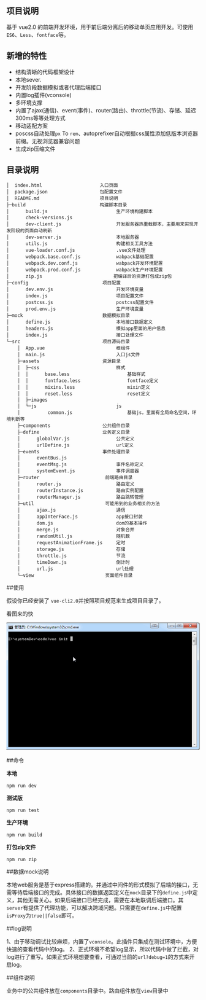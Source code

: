 ## 项目说明
基于 vue2.0 的前端开发环境，用于前后端分离后的移动单页应用开发。可使用`ES6`、`Less`、`fontface`等。

## 新增的特性

- 结构清晰的代码框架设计
- 本地sever.
- 开发阶段数据模拟或者代理后端接口
- 内置log插件(vconsole)
- 多环境支撑
- 内置了ajax(通信)、event(事件)、router(路由)、throttle(节流)、存储、延迟300ms等等处理方式
- 移动适配方案
- poscss自动处理`px` To `rem`、autoprefixer自动根据css属性添加低版本浏览器前缀。无视浏览器兼容问题 
- 生成zip压缩文件


## 目录说明
```
│  index.html                     入口页面
│  package.json                   包配置文件
│  README.md                      项目说明
├─build                           构建脚本目录
│      build.js                         生产环境构建脚本
│      check-versions.js                
│      dev-client.js                    开发服务器热重载脚本，主要用来实现开发阶段的页面自动刷新
│      dev-server.js                    本地服务器
│      utils.js                         构建相关工具方法
│      vue-loader.conf.js               .vue文件处理
│      webpack.base.conf.js             wabpack基础配置
│      webpack.dev.conf.js              wabpack开发环境配置
│      webpack.prod.conf.js             wabpack生产环境配置
│      zip.js                          把编译后的资源打包成zip包
├─config                           项目配置
│      dev.env.js                       开发环境变量
│      index.js                         项目配置文件
│      postcss.js                       postcss配置文件
│      prod.env.js                      生产环境变量
├─mock                             数据模拟目录
│      define.js                        本地接口数据定义
│      headers.js                       模拟app里面的用户信息
│      index.js                         接口处理文件
└─src                              项目源码目录
    │  App.vue                          根组件
    │  main.js                          入口js文件
    ├─assets                       资源目录
    │  ├─css                            样式
    │  │      base.less                     基础样式
    │  │      fontface.less                 fontface定义
    │  │      mixins.less                   mixin定义
    │  │      reset.less                    reset定义
    │  ├─images                         
    │  └─js                             js
    │          common.js                    基础js，里面有全局命名空间，环境判断等
    ├─components                   公共组件目录
    ├─define                       业务定义目录
    │      globalVar.js                 公共定义
    │      urlDefine.js                 url定义
    ├─events                       事件处理目录
    │      eventBus.js
    │      eventMsg.js                  事件名称定义
    │      systemEvent.js               事件调度器
    ├─router                        前端路由目录
    │      router.js                    路由定义
    │      routerInstance.js            路由实例配置
    │      routerManager.js             路由跳转管理
    ├─util                          可能用到的业务相关的方法
    │      ajax.js                      通信
    │      appInterFace.js              app接口封装
    │      dom.js                       dom的基本操作
    │      merge.js                     对象合并
    │      randomUtil.js                随机数
    │      requestAnimationFrame.js     定时
    │      storage.js                   存储
    │      throttle.js                  节流
    │      timeDown.js                  倒计时
    │      url.js                       url处理
    └─view                          页面组件目录

```


##使用

假设你已经安装了 `vue-cli2.0`并按照项目规范来生成项目目录了。

看图来的快

![image](https://github.com/ct-fed/ctyapp_h5build/blob/master/assets/vue-cli.gif)

##命令

**本地**

```
npm run dev

```
**测试版**

```
npm run test
```

**生产环境**

```
npm run build
```

**打包zip文件**

```
npm run zip
```

##数据mock说明

本地web服务是基于express搭建的。并通过中间件的形式模拟了后端的接口，无需等待后端接口的完成。具体接口的数据返回定义在`mock`目录下的`define.js`中定义，其他无需关心。如果后端接口已经完成，需要在本地联调后端接口。其`server`有提供了代理功能，可以解决跨域问题。只需要在`define.js`中配置`isProxy`为`true||false`即可。

##log说明

1、由于移动调试比较麻烦，内置了`vconsole`。此插件只集成在测试环境中，方便快速的查看代码中的log。
2、正式环境不希望log显示，所以代码中做了拦截，对log进行了重写。如果正式环境想要查看，可通过当前的`url?debug=1`的方式来开启log。

##组件说明

业务中的公共组件放在`components`目录中。路由组件放在`view`目录中